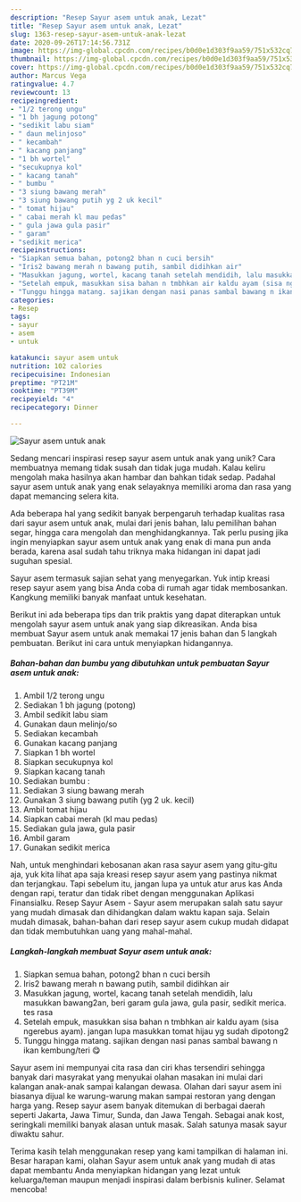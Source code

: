 ```yaml
---
description: "Resep Sayur asem untuk anak, Lezat"
title: "Resep Sayur asem untuk anak, Lezat"
slug: 1363-resep-sayur-asem-untuk-anak-lezat
date: 2020-09-26T17:14:56.731Z
image: https://img-global.cpcdn.com/recipes/b0d0e1d303f9aa59/751x532cq70/sayur-asem-untuk-anak-foto-resep-utama.jpg
thumbnail: https://img-global.cpcdn.com/recipes/b0d0e1d303f9aa59/751x532cq70/sayur-asem-untuk-anak-foto-resep-utama.jpg
cover: https://img-global.cpcdn.com/recipes/b0d0e1d303f9aa59/751x532cq70/sayur-asem-untuk-anak-foto-resep-utama.jpg
author: Marcus Vega
ratingvalue: 4.7
reviewcount: 13
recipeingredient:
- "1/2 terong ungu"
- "1 bh jagung potong"
- "sedikit labu siam"
- " daun melinjoso"
- " kecambah"
- " kacang panjang"
- "1 bh wortel"
- "secukupnya kol"
- " kacang tanah"
- " bumbu "
- "3 siung bawang merah"
- "3 siung bawang putih yg 2 uk kecil"
- " tomat hijau"
- " cabai merah kl mau pedas"
- " gula jawa gula pasir"
- " garam"
- "sedikit merica"
recipeinstructions:
- "Siapkan semua bahan, potong2 bhan n cuci bersih"
- "Iris2 bawang merah n bawang putih, sambil didihkan air"
- "Masukkan jagung, wortel, kacang tanah setelah mendidih, lalu masukkan bawang2an, beri garam gula jawa, gula pasir, sedikit merica. tes rasa"
- "Setelah empuk, masukkan sisa bahan n tmbhkan air kaldu ayam (sisa ngerebus ayam). jangan lupa masukkan tomat hijau yg sudah dipotong2"
- "Tunggu hingga matang. sajikan dengan nasi panas sambal bawang n ikan kembung/teri 😋"
categories:
- Resep
tags:
- sayur
- asem
- untuk

katakunci: sayur asem untuk 
nutrition: 102 calories
recipecuisine: Indonesian
preptime: "PT21M"
cooktime: "PT39M"
recipeyield: "4"
recipecategory: Dinner

---
```



![Sayur asem untuk anak](https://img-global.cpcdn.com/recipes/b0d0e1d303f9aa59/751x532cq70/sayur-asem-untuk-anak-foto-resep-utama.jpg)

Sedang mencari inspirasi resep sayur asem untuk anak yang unik? Cara membuatnya memang tidak susah dan tidak juga mudah. Kalau keliru mengolah maka hasilnya akan hambar dan bahkan tidak sedap. Padahal sayur asem untuk anak yang enak selayaknya memiliki aroma dan rasa yang dapat memancing selera kita.

Ada beberapa hal yang sedikit banyak berpengaruh terhadap kualitas rasa dari sayur asem untuk anak, mulai dari jenis bahan, lalu pemilihan bahan segar, hingga cara mengolah dan menghidangkannya. Tak perlu pusing jika ingin menyiapkan sayur asem untuk anak yang enak di mana pun anda berada, karena asal sudah tahu triknya maka hidangan ini dapat jadi suguhan spesial.

Sayur asem termasuk sajian sehat yang menyegarkan. Yuk intip kreasi resep sayur asem yang bisa Anda coba di rumah agar tidak membosankan. Kangkung memiliki banyak manfaat untuk kesehatan.


Berikut ini ada beberapa tips dan trik praktis yang dapat diterapkan untuk mengolah sayur asem untuk anak yang siap dikreasikan. Anda bisa membuat Sayur asem untuk anak memakai 17 jenis bahan dan 5 langkah pembuatan. Berikut ini cara untuk menyiapkan hidangannya.

<!--inarticleads1-->

##### Bahan-bahan dan bumbu yang dibutuhkan untuk pembuatan Sayur asem untuk anak:

1. Ambil 1/2 terong ungu
1. Sediakan 1 bh jagung (potong)
1. Ambil sedikit labu siam
1. Gunakan  daun melinjo/so
1. Sediakan  kecambah
1. Gunakan  kacang panjang
1. Siapkan 1 bh wortel
1. Siapkan secukupnya kol
1. Siapkan  kacang tanah
1. Sediakan  bumbu :
1. Sediakan 3 siung bawang merah
1. Gunakan 3 siung bawang putih (yg 2 uk. kecil)
1. Ambil  tomat hijau
1. Siapkan  cabai merah (kl mau pedas)
1. Sediakan  gula jawa, gula pasir
1. Ambil  garam
1. Gunakan sedikit merica


Nah, untuk menghindari kebosanan akan rasa sayur asem yang gitu-gitu aja, yuk kita lihat apa saja kreasi resep sayur asem yang pastinya nikmat dan terjangkau. Tapi sebelum itu, jangan lupa ya untuk atur arus kas Anda dengan rapi, teratur dan tidak ribet dengan menggunakan Aplikasi Finansialku. Resep Sayur Asem - Sayur asem merupakan salah satu sayur yang mudah dimasak dan dihidangkan dalam waktu kapan saja. Selain mudah dimasak, bahan-bahan dari resep sayur asem cukup mudah didapat dan tidak membutuhkan uang yang mahal-mahal. 

<!--inarticleads2-->

##### Langkah-langkah membuat Sayur asem untuk anak:

1. Siapkan semua bahan, potong2 bhan n cuci bersih
1. Iris2 bawang merah n bawang putih, sambil didihkan air
1. Masukkan jagung, wortel, kacang tanah setelah mendidih, lalu masukkan bawang2an, beri garam gula jawa, gula pasir, sedikit merica. tes rasa
1. Setelah empuk, masukkan sisa bahan n tmbhkan air kaldu ayam (sisa ngerebus ayam). jangan lupa masukkan tomat hijau yg sudah dipotong2
1. Tunggu hingga matang. sajikan dengan nasi panas sambal bawang n ikan kembung/teri 😋


Sayur asem ini mempunyai cita rasa dan ciri khas tersendiri sehingga banyak dari masyrakat yang menyukai olahan masakan ini mulai dari kalangan anak-anak sampai kalangan dewasa. Olahan dari sayur asem ini biasanya dijual ke warung-warung makan sampai restoran yang dengan harga yang. Resep sayur asem banyak ditemukan di berbagai daerah seperti Jakarta, Jawa Timur, Sunda, dan Jawa Tengah. Sebagai anak kost, seringkali memiliki banyak alasan untuk masak. Salah satunya masak sayur diwaktu sahur. 

Terima kasih telah menggunakan resep yang kami tampilkan di halaman ini. Besar harapan kami, olahan Sayur asem untuk anak yang mudah di atas dapat membantu Anda menyiapkan hidangan yang lezat untuk keluarga/teman maupun menjadi inspirasi dalam berbisnis kuliner. Selamat mencoba!
